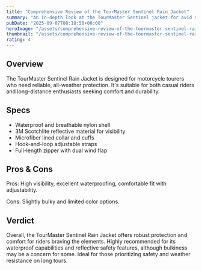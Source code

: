 ```yaml
---
title: "Comprehensive Review of the TourMaster Sentinel Rain Jacket"
summary: "An in-depth look at the TourMaster Sentinel jacket for avid motorcycle tourers."
pubDate: "2025-09-07T00:18:50+00:00"
heroImage: "/assets/comprehensive-review-of-the-tourmaster-sentinel-rain-jacket-hero.jpg"
thumbnail: "/assets/comprehensive-review-of-the-tourmaster-sentinel-rain-jacket-thumb.jpg"
rating: 4
---
```


<h2>Overview</h2>
<p>The TourMaster Sentinel Rain Jacket is designed for motorcycle tourers who need reliable, all-weather protection. It's suitable for both casual riders and long-distance enthusiasts seeking comfort and durability.</p>
<h2>Specs</h2>
<ul>
  <li>Waterproof and breathable nylon shell</li>
  <li>3M Scotchlite reflective material for visibility</li>
  <li>Microfiber lined collar and cuffs</li>
  <li>Hook-and-loop adjustable straps</li>
  <li>Full-length zipper with dual wind flap</li>
</ul>
<h2>Pros & Cons</h2>
<p>Pros: High visibility, excellent waterproofing, comfortable fit with adjustability.</p>
<p>Cons: Slightly bulky and limited color options.</p>
<h2>Verdict</h2>
<p>Overall, the TourMaster Sentinel Rain Jacket offers robust protection and comfort for riders braving the elements. Highly recommended for its waterproof capabilities and reflective safety features, although bulkiness may be a concern for some. Ideal for those prioritizing safety and weather resistance on long tours.</p>